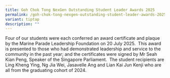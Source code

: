 ```yaml
---
title: Goh Chok Tong NexGen Outstanding Student Leader Awards 2025
permalink: /goh-chok-tong-nexgen-outstanding-student-leader-awards-2025/
variant: tiptap
description: ""
---
```

<p>Four of our students were each conferred an award certificate and plaque
by the Marine Parade Leadership Foundation on 20 July 2025. &nbsp;This
award is presented to those who had demonstrated leadership and service
to the community in the past year; and the certificates were signed by
Mr Seah Kian Peng, Speaker of the Singapore Parliament.&nbsp; The student
recipients are Ling Kheng Ying, Ng Jia Wei, Jasavelle Ang and Lian Kai
Jun Kenji who are all from the graduating cohort of 2024.</p>
<p></p>
